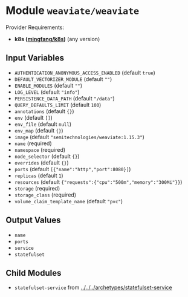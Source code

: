 
# Module `weaviate/weaviate`

Provider Requirements:
* **k8s ([mingfang/k8s](https://registry.terraform.io/providers/mingfang/k8s/latest))** (any version)

## Input Variables
* `AUTHENTICATION_ANONYMOUS_ACCESS_ENABLED` (default `true`)
* `DEFAULT_VECTORIZER_MODULE` (default `""`)
* `ENABLE_MODULES` (default `""`)
* `LOG_LEVEL` (default `"info"`)
* `PERSISTENCE_DATA_PATH` (default `"/data"`)
* `QUERY_DEFAULTS_LIMIT` (default `100`)
* `annotations` (default `{}`)
* `env` (default `[]`)
* `env_file` (default `null`)
* `env_map` (default `{}`)
* `image` (default `"semitechnologies/weaviate:1.15.3"`)
* `name` (required)
* `namespace` (required)
* `node_selector` (default `{}`)
* `overrides` (default `{}`)
* `ports` (default `[{"name":"http","port":8080}]`)
* `replicas` (default `1`)
* `resources` (default `{"requests":{"cpu":"500m","memory":"300Mi"}}`)
* `storage` (required)
* `storage_class` (required)
* `volume_claim_template_name` (default `"pvc"`)

## Output Values
* `name`
* `ports`
* `service`
* `statefulset`

## Child Modules
* `statefulset-service` from [../../../archetypes/statefulset-service](../../../archetypes/statefulset-service)

